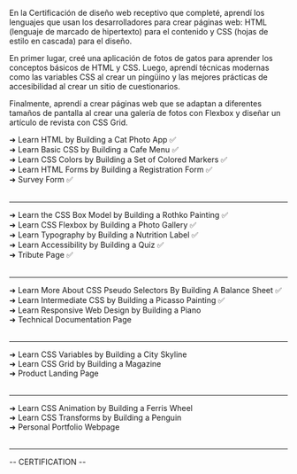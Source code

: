 En la Certificación de diseño web receptivo que completé, aprendí los lenguajes que usan los desarrolladores para crear páginas web: HTML (lenguaje de marcado de hipertexto) para el contenido y CSS (hojas de estilo en cascada) para el diseño.

En primer lugar, creé una aplicación de fotos de gatos para aprender los conceptos básicos de HTML y CSS. Luego, aprendí técnicas modernas como las variables CSS al crear un pingüino y las mejores prácticas de accesibilidad al crear un sitio de cuestionarios.

Finalmente, aprendí a crear páginas web que se adaptan a diferentes tamaños de pantalla al crear una galería de fotos con Flexbox y diseñar un artículo de revista con CSS Grid.



➜ Learn HTML by Building a Cat Photo App ✅<br>
➜ Learn Basic CSS by Building a Cafe Menu ✅<br>
➜ Learn CSS Colors by Building a Set of Colored Markers ✅<br>
➜ Learn HTML Forms by Building a Registration Form ✅<br>
➜ Survey Form ✅<br><br>

---

➜ Learn the CSS Box Model by Building a Rothko Painting ✅<br>
➜ Learn CSS Flexbox by Building a Photo Gallery ✅<br>
➜ Learn Typography by Building a Nutrition Label ✅<br>
➜ Learn Accessibility by Building a Quiz ✅<br>
➜ Tribute Page ✅<br><br>

---

➜ Learn More About CSS Pseudo Selectors By Building A Balance Sheet ✅<br>
➜ Learn Intermediate CSS by Building a Picasso Painting ✅<br>
➜ Learn Responsive Web Design by Building a Piano<br>
➜ Technical Documentation Page<br><br>

---

➜ Learn CSS Variables by Building a City Skyline<br>
➜ Learn CSS Grid by Building a Magazine<br>
➜ Product Landing Page<br><br>

---
➜ Learn CSS Animation by Building a Ferris Wheel<br>
➜ Learn CSS Transforms by Building a Penguin<br>
➜ Personal Portfolio Webpage<br><br>

---
-- CERTIFICATION --









